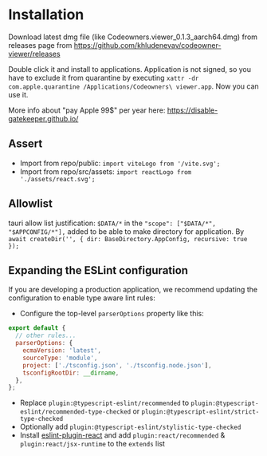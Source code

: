 # Installation

Download latest dmg file (like Codeowners.viewer_0.1.3_aarch64.dmg) from releases page
from https://github.com/khludenevav/codeowner-viewer/releases

Double click it and install to applications. Application is not signed, so you have to exclude it from quarantine by executing `xattr -dr com.apple.quarantine /Applications/Codeowners\ viewer.app`. Now you can use it.

More info about "pay Apple 99$" per year here: https://disable-gatekeeper.github.io/

## Assert

- Import from repo/public: `import viteLogo from '/vite.svg';`
- Import from repo/src/assets: `import reactLogo from './assets/react.svg';`

## Allowlist

tauri allow list justification:
`$DATA/*` in the `"scope": ["$DATA/*", "$APPCONFIG/*"],` added to be able to make directory for application. By
`await createDir('', { dir: BaseDirectory.AppConfig, recursive: true });`

## Expanding the ESLint configuration

If you are developing a production application, we recommend updating the configuration to enable type aware lint rules:

- Configure the top-level `parserOptions` property like this:

```js
export default {
  // other rules...
  parserOptions: {
    ecmaVersion: 'latest',
    sourceType: 'module',
    project: ['./tsconfig.json', './tsconfig.node.json'],
    tsconfigRootDir: __dirname,
  },
};
```

- Replace `plugin:@typescript-eslint/recommended` to `plugin:@typescript-eslint/recommended-type-checked` or `plugin:@typescript-eslint/strict-type-checked`
- Optionally add `plugin:@typescript-eslint/stylistic-type-checked`
- Install [eslint-plugin-react](https://github.com/jsx-eslint/eslint-plugin-react) and add `plugin:react/recommended` & `plugin:react/jsx-runtime` to the `extends` list
